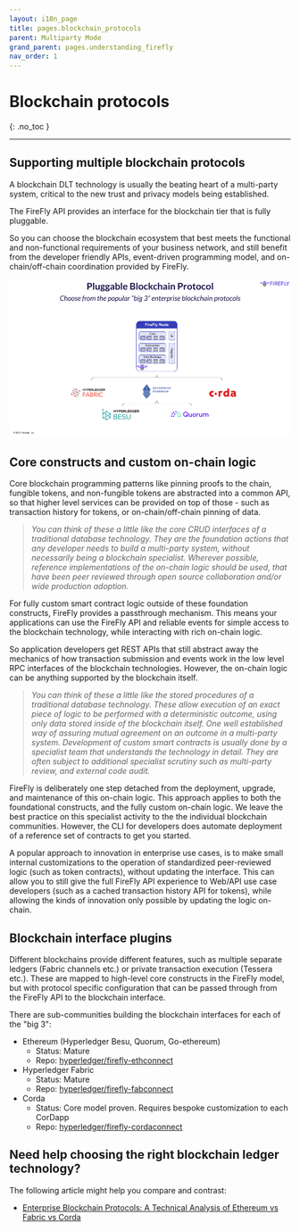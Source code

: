 ```yaml
---
layout: i18n_page
title: pages.blockchain_protocols
parent: Multiparty Mode
grand_parent: pages.understanding_firefly
nav_order: 1
---
```


# Blockchain protocols
{: .no_toc }

---

## Supporting multiple blockchain protocols

A blockchain DLT technology is usually the beating heart of a multi-party system, critical to the
new trust and privacy models being established.

The FireFly API provides an interface for the blockchain tier that is fully pluggable.

So you can choose the blockchain ecosystem that best meets the functional and
non-functional requirements of your business network, and still benefit from the developer
friendly APIs, event-driven programming model, and on-chain/off-chain coordination provided by FireFly.

![FireFly Multiple Blockchain Protocols](../../../images/multi_protocol.png "FireFly Multiple Blockchain Protocols")

## Core constructs and custom on-chain logic

Core blockchain programming patterns like pinning proofs to the chain, fungible tokens,
and non-fungible tokens are abstracted into a common API, so that higher level services can
be provided on top of those - such as transaction history for tokens, or on-chain/off-chain
pinning of data.

> _You can think of these a little like the core CRUD interfaces of a traditional database
> technology. They are the foundation actions that any developer needs to build a multi-party system,
> without necessarily being a blockchain specialist.
> Wherever possible, reference implementations of the on-chain logic should be used, that have been
> peer reviewed through open source collaboration and/or wide production adoption._

For fully custom smart contract logic outside of these foundation constructs, FireFly provides
a passthrough mechanism. This means your applications can use the FireFly API and reliable events
for simple access to the blockchain technology, while interacting with rich on-chain
logic.

So application developers get REST APIs that still abstract away the mechanics of how transaction
submission and events work in the low level RPC interfaces of the blockchain technologies.
However, the on-chain logic can be anything supported by the blockchain itself.

> _You can think of these a little like the stored procedures of a traditional database technology.
> These allow execution of an exact piece of logic to be performed with a deterministic outcome,
> using only data stored inside of the blockchain itself. One well established way of assuring mutual
> agreement on an outcome in a multi-party system.
> Development of custom smart contracts is usually done by a specialist
> team that understands the technology in detail. They are often subject to
> additional specialist scrutiny such as multi-party review, and external code audit._

FireFly is deliberately one step detached from the deployment, upgrade, and maintenance of this
on-chain logic. This approach applies to both the foundational constructs, and the fully custom
on-chain logic. We leave the best practice on this specialist activity to the the individual
blockchain communities. However, the CLI for developers does automate deployment of a reference
set of contracts to get you started.

A popular approach to innovation in enterprise use cases, is to make small internal customizations
to the operation of standardized peer-reviewed logic (such as token contracts), without updating
the interface. This can allow you to still give the full FireFly API experience to Web/API use
case developers (such as a cached transaction history API for tokens), while allowing the kinds of
innovation only possible by updating the logic on-chain.

## Blockchain interface plugins

Different blockchains provide different features, such as multiple separate ledgers (Fabric channels etc.)
or private transaction execution (Tessera etc.). These are mapped to high-level core constructs in the FireFly
model, but with protocol specific configuration that can be passed through from the FireFly API to the
blockchain interface.

There are sub-communities building the blockchain interfaces for each of the "big 3":

- Ethereum (Hyperledger Besu, Quorum, Go-ethereum)
  - Status: Mature
  - Repo: [hyperledger/firefly-ethconnect](https://github.com/hyperledger/firefly-ethconnect)
- Hyperledger Fabric
  - Status: Mature
  - Repo: [hyperledger/firefly-fabconnect](https://github.com/hyperledger/firefly-fabconnect)
- Corda
  - Status: Core model proven. Requires bespoke customization to each CorDapp
  - Repo: [hyperledger/firefly-cordaconnect](https://github.com/hyperledger/firefly-cordaconnect)

## Need help choosing the right blockchain ledger technology?

The following article might help you compare and contrast:

- [Enterprise Blockchain Protocols: A Technical Analysis of Ethereum vs Fabric vs Corda](https://www.kaleido.io/blockchain-blog/enterprise-blockchain-protocols-a-technical-analysis-of-ethereum-vs-fabric-vs-corda)
